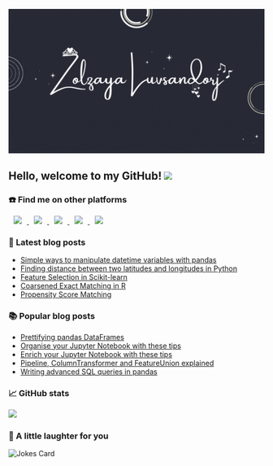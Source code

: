 ![](https://raw.githubusercontent.com/zluvsand/zluvsand/master/banner.gif)

## Hello, welcome to my GitHub! <img src="https://raw.githubusercontent.com/zluvsand/zluvsand/master/wave.gif" width="25px">

### ☎️ Find me on other platforms
<a href="https://medium.com/@zluvsand">
    <img height="50" style="margin: 0px 10px 0px 10px" src="https://cdn4.iconfinder.com/data/icons/social-media-rounded-corners/512/Medium_rounded_cr-256.png" />
</a>
<a href="https://www.linkedin.com/in/zluvsand/">
    <img height="50" style="margin: 0px 10px 0px 10px" src="https://cdn1.iconfinder.com/data/icons/social-media-rounded-corners/512/Rounded_Linkedin2_svg-256.png" />
</a>
<a href="https://twitter.com/zluvsand">
    <img height="50" style="margin: 0px 10px 0px 10px" src="https://cdn1.iconfinder.com/data/icons/social-media-rounded-corners/512/Rounded_Twitter5_svg-256.png" />
</a>
<a href="https://open.spotify.com/playlist/7KmIUNWrK8wEHfQcQfFrQ1?si=0e2d44043b5a40a4">
    <img height="50" style="margin: 0px 10px 0px 10px" src="https://cdn4.iconfinder.com/data/icons/social-media-2231/512/35-spotify_social-256.png" />
</a>
<a href="https://zluvsand.github.io/">
    <img height="50" style="margin: 0px 10px 0px 10px" src="https://cdn1.iconfinder.com/data/icons/miscellaneous-68-solid/128/web_website_internet_social_globe_www_-128.png" />
</a>

### 📂 Latest blog posts
<!-- BLOG-POST-LIST:START -->
- [Simple ways to manipulate datetime variables with pandas](https://towardsdatascience.com/simple-ways-to-manipulate-datetime-variables-with-pandas-cfe9e8d36d24?source=rss-5bca2b935223------2)
- [Finding distance between two latitudes and longitudes in Python](https://towardsdatascience.com/finding-distance-between-two-latitudes-and-longitudes-in-python-43e92d6829ff?source=rss-5bca2b935223------2)
- [Feature Selection in Scikit-learn](https://towardsdatascience.com/feature-selection-in-scikit-learn-dc005dcf38b7?source=rss-5bca2b935223------2)
- [Coarsened Exact Matching in R](https://towardsdatascience.com/coarsened-exact-matching-in-r-a36ae7ef6849?source=rss-5bca2b935223------2)
- [Propensity Score Matching](https://towardsdatascience.com/propensity-score-matching-a0d373863eec?source=rss-5bca2b935223------2)
<!-- BLOG-POST-LIST:END -->

### 📚 Popular blog posts
- [Prettifying pandas DataFrames](https://towardsdatascience.com/prettifying-pandas-dataframes-75c1a1a6877d)
- [Organise your Jupyter Notebook with these tips](https://towardsdatascience.com/organise-your-jupyter-notebook-with-these-tips-d164d5dcd51f)
- [Enrich your Jupyter Notebook with these tips](https://towardsdatascience.com/enrich-your-jupyter-notebook-with-these-tips-55c8ead25255)
- [Pipeline, ColumnTransformer and FeatureUnion explained](https://towardsdatascience.com/pipeline-columntransformer-and-featureunion-explained-f5491f815f)
- [Writing advanced SQL queries in pandas](https://towardsdatascience.com/writing-advanced-sql-queries-in-pandas-1dc494a17afe)

### 📈 GitHub stats
<p><img src="https://github-readme-streak-stats.herokuapp.com/?user=zluvsand&theme=dracula"/></p>

### 🙊 A little laughter for you
![Jokes Card](https://readme-jokes.vercel.app/api?theme=dracula)

<!-- [![Header](https://raw.githubusercontent.com/zluvsand/zluvsand/master/header.png "Header")](https://medium.com/@zluvsand) -->
<!-- <img src="https://media.giphy.com/media/Cmr1OMJ2FN0B2/source.gif" width="280" height="auto" /></a> -->